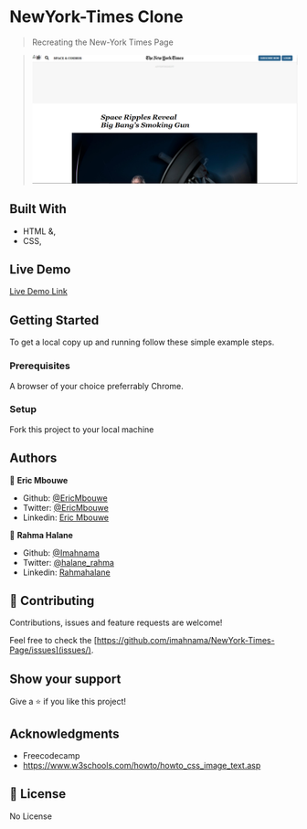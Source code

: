 # NewYork-Times Clone


> Recreating the New-York Times Page

> ![screenshot](1.PNG)

## Built With

- HTML &,
- CSS,

## Live Demo

[Live Demo Link](https://rawcdn.githack.com/imahnama/NewYork-Times-Page/371cee6e9712c6afae9f234373400f2b0263f39d/index.html)

## Getting Started

To get a local copy up and running follow these simple example steps.

### Prerequisites

A browser of your choice preferrably Chrome.

### Setup

Fork this project to your local machine


## Authors

👤 **Eric Mbouwe**

- Github: [@EricMbouwe](https://github.com/EricMbouwe)
- Twitter: [@EricMbouwe](https://mobile.twitter.com/EricMbouwe)
- Linkedin: [Eric Mbouwe](https://www.linkedin.com/mwlite/in/ericmbouwe)

👤 **Rahma Halane**

- Github: [@Imahnama](https://github.com/imahnama)
- Twitter: [@halane_rahma](https://twitter.com/halane_rahma)
- Linkedin: [Rahmahalane](https://linkedin.com/Rahmahalane)

## 🤝 Contributing

Contributions, issues and feature requests are welcome!

Feel free to check the [https://github.com/imahnama/NewYork-Times-Page/issues](issues/).

## Show your support

Give a ⭐️ if you like this project!

## Acknowledgments

- Freecodecamp
- https://www.w3schools.com/howto/howto_css_image_text.asp

## 📝 License

No License
